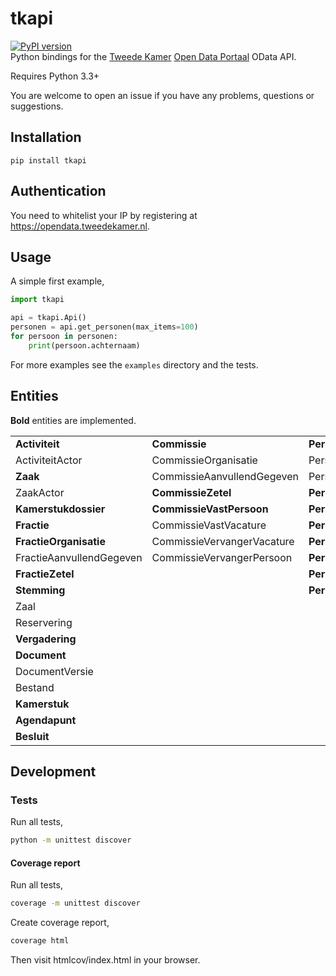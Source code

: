 # tkapi
[![PyPI version](https://badge.fury.io/py/tkapi.svg)](https://badge.fury.io/py/tkapi)  
Python bindings for the [Tweede Kamer](https://tweedekamer.nl) [Open Data Portaal](https://opendata.tweedekamer.nl) OData API.

Requires Python 3.3+

You are welcome to open an issue if you have any problems, questions or suggestions.

## Installation
```
pip install tkapi
```

## Authentication
You need to whitelist your IP by registering at https://opendata.tweedekamer.nl.

## Usage
A simple first example,
```python
import tkapi

api = tkapi.Api()
personen = api.get_personen(max_items=100)
for persoon in personen:
    print(persoon.achternaam)
```

For more examples see the `examples` directory and the tests.

## Entities
**Bold** entities are implemented.

|                            |                            |                              |
|----------------------------|----------------------------|------------------------------|
| **Activiteit**             | **Commissie**              | **Persoon**                  |
| ActiviteitActor            | CommissieOrganisatie       | PersoonAdres                 |
| **Zaak**                   | CommissieAanvullendGegeven | PersoonContactinformatie     |
| ZaakActor                  | **CommissieZetel**         | **PersoonGeschenk**          |
| **Kamerstukdossier**       | **CommissieVastPersoon**   | **PersoonLoopbaan**          |
| **Fractie**                | CommissieVastVacature      | **PersoonNevenfunctie**      |
| **FractieOrganisatie**     | CommissieVervangerVacature | **PersoonNevenfunctieInkomsten** |
| FractieAanvullendGegeven   | CommissieVervangerPersoon  | **PersoonOnderwijs**         |
| **FractieZetel**           |                            | **PersoonReis**              |
| **Stemming**               |                            | **PersoonFunctie**           |
| Zaal                       |                            |                              |
| Reservering                |                            |                              |
| **Vergadering**            |                            |                              |
| **Document**               |                            |                              |
| DocumentVersie             |                            |                              |
| Bestand                    |                            |                              |
| **Kamerstuk**              |                            |                              |
| **Agendapunt**             |                            |                              |
| **Besluit**                |                            |                              |

## Development

### Tests

Run all tests,
```bash
python -m unittest discover
```

#### Coverage report

Run all tests,
```bash
coverage -m unittest discover
```

Create coverage report,
```bash
coverage html
```
Then visit htmlcov/index.html in your browser.
